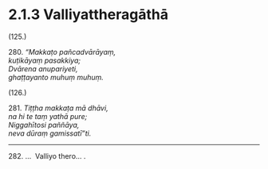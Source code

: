 # 2.1.3 Valliyattheragāthā

(125.)

280\. _“Makkaṭo pañcadvārāyaṃ,_  
_kuṭikāyaṃ pasakkiya;_  
_Dvārena anupariyeti,_  
_ghaṭṭayanto muhuṃ muhuṃ._  

(126.)

281\. _Tiṭṭha makkaṭa mā dhāvi,_  
_na hi te taṃ yathā pure;_  
_Niggahītosi paññāya,_  
_neva dūraṃ gamissatī”ti._  

---

282\. …  Valliyo thero… .
